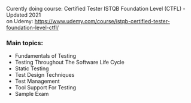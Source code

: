 Curently doing course: Certified Tester ISTQB Foundation Level (CTFL) -Updated 2021  
on Udemy: https://www.udemy.com/course/istqb-certified-tester-foundation-level-ctfl/   

### Main topics:  
- Fundamentals of Testing  
- Testing Throughout The Software Life Cycle  
- Static Testing  
- Test Design Techniques  
- Test Management  
- Tool Support For Testing  
- Sample Exam  
